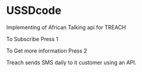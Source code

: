 # USSDcode
Implementing of African Talking api for TREACH

To Subscribe Press 1

To Get more information Press 2

Treach sends SMS daily  to it customer using an API.
